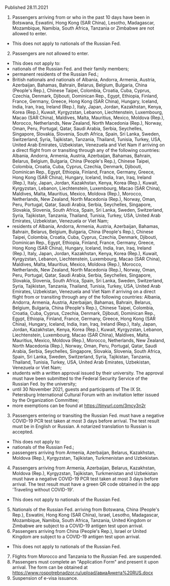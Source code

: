 Published 28.11.2021
1. Passengers arriving from or who in the past 10 days have been in Botswana, Eswatini, Hong Kong (SAR China), Lesotho, Madagascar, Mozambique, Namibia, South Africa, Tanzania or Zimbabwe are not allowed to enter.
- This does not apply to nationals of the Russian Fed.
2. Passengers are not allowed to enter.
- This does not apply to:
- nationals of the Russian Fed. and their family members;
- permanent residents of the Russian Fed.;
- British nationals and nationals of Albania, Andorra, Armenia, Austria, Azerbaijan, Bahamas, Bahrain, Belarus, Belgium, Bulgaria, China (People's Rep.), Chinese Taipei, Colombia, Croatia, Cuba, Cyprus, Czechia, Denmark, Djibouti, Dominican Rep., Egypt, Ethiopia, Finland, France, Germany, Greece, Hong Kong (SAR China), Hungary, Iceland, India, Iran, Iraq, Ireland (Rep.), Italy, Japan, Jordan, Kazakhstan, Kenya, Korea (Rep.), Kuwait, Kyrgyzstan, Lebanon, Liechtenstein, Luxembourg, Macao (SAR China), Maldives, Malta, Mauritius, Mexico, Moldova (Rep.), Morocco, Netherlands, New Zealand, North Macedonia (Rep.), Norway, Oman, Peru, Portugal, Qatar, Saudi Arabia, Serbia, Seychelles, Singapore, Slovakia, Slovenia, South Africa, Spain, Sri Lanka, Sweden, Switzerland, Syria, Tajikistan, Tanzania, Thailand, Tunisia, Turkey, USA, United Arab Emirates, Uzbekistan, Venezuela and Viet Nam if arriving on a direct flight from or transiting through any of the following countries: Albania, Andorra, Armenia, Austria, Azerbaijan, Bahamas, Bahrain, Belarus, Belgium, Bulgaria, China (People's Rep.), Chinese Taipei, Colombia, Croatia, Cuba, Cyprus, Czechia, Denmark, Djibouti, Dominican Rep., Egypt, Ethiopia, Finland, France, Germany, Greece, Hong Kong (SAR China), Hungary, Iceland, India, Iran, Iraq, Ireland (Rep.), Italy, Japan, Jordan, Kazakhstan, Kenya, Korea (Rep.), Kuwait, Kyrgyzstan, Lebanon, Liechtenstein, Luxembourg, Macao (SAR China), Maldives, Malta, Mauritius, Mexico, Moldova (Rep.), Morocco, Netherlands, New Zealand, North Macedonia (Rep.), Norway, Oman, Peru, Portugal, Qatar, Saudi Arabia, Serbia, Seychelles, Singapore, Slovakia, Slovenia, South Africa, Spain, Sri Lanka, Sweden, Switzerland, Syria, Tajikistan, Tanzania, Thailand, Tunisia, Turkey, USA, United Arab Emirates, Uzbekistan, Venezuela or Viet Nam;
- residents of Albania, Andorra, Armenia, Austria, Azerbaijan, Bahamas, Bahrain, Belarus, Belgium, Bulgaria, China (People's Rep.), Chinese Taipei, Colombia, Croatia, Cuba, Cyprus, Czechia, Denmark, Djibouti, Dominican Rep., Egypt, Ethiopia, Finland, France, Germany, Greece, Hong Kong (SAR China), Hungary, Iceland, India, Iran, Iraq, Ireland (Rep.), Italy, Japan, Jordan, Kazakhstan, Kenya, Korea (Rep.), Kuwait, Kyrgyzstan, Lebanon, Liechtenstein, Luxembourg, Macao (SAR China), Maldives, Malta, Mauritius, Mexico, Moldova (Rep.), Morocco, Netherlands, New Zealand, North Macedonia (Rep.), Norway, Oman, Peru, Portugal, Qatar, Saudi Arabia, Serbia, Seychelles, Singapore, Slovakia, Slovenia, South Africa, Spain, Sri Lanka, Sweden, Switzerland, Syria, Tajikistan, Tanzania, Thailand, Tunisia, Turkey, USA, United Arab Emirates, Uzbekistan, Venezuela and Viet Nam if arriving on a direct flight from or transiting through any of the following countries: Albania, Andorra, Armenia, Austria, Azerbaijan, Bahamas, Bahrain, Belarus, Belgium, Bulgaria, China (People's Rep.), Chinese Taipei, Colombia, Croatia, Cuba, Cyprus, Czechia, Denmark, Djibouti, Dominican Rep., Egypt, Ethiopia, Finland, France, Germany, Greece, Hong Kong (SAR China), Hungary, Iceland, India, Iran, Iraq, Ireland (Rep.), Italy, Japan, Jordan, Kazakhstan, Kenya, Korea (Rep.), Kuwait, Kyrgyzstan, Lebanon, Liechtenstein, Luxembourg, Macao (SAR China), Maldives, Malta, Mauritius, Mexico, Moldova (Rep.), Morocco, Netherlands, New Zealand, North Macedonia (Rep.), Norway, Oman, Peru, Portugal, Qatar, Saudi Arabia, Serbia, Seychelles, Singapore, Slovakia, Slovenia, South Africa, Spain, Sri Lanka, Sweden, Switzerland, Syria, Tajikistan, Tanzania, Thailand, Tunisia, Turkey, USA, United Arab Emirates, Uzbekistan, Venezuela or Viet Nam;
- students with a written approval issued by their university. The approval must have been submitted to the Federal Security Service of the Russian Fed. by the university;
- until 30 November 2021, guests and participants of The IX St. Petersburg International Cultural Forum with an invitation letter issued by the Organization Committee;
- more exemptions can be found at <a href="https://tinyurl.com/3mcy3n2r">https://tinyurl.com/3mcy3n2r</a>
3. Passengers entering or transiting the Russian Fed. must have a negative COVID-19 PCR test taken at most 3 days before arrival. The test result must be in English or Russian. A notarized translation to Russian is accepted.
- This does not apply to:
- nationals of the Russian Fed.;
- passengers arriving from Armenia, Azerbaijan, Belarus, Kazakhstan, Moldova (Rep.), Kyrgyzstan, Tajikistan, Turkmenistan and Uzbekistan.
4. Passengers arriving from Armenia, Azerbaijan, Belarus, Kazakhstan, Moldova (Rep.), Kyrgyzstan, Tajikistan, Turkmenistan and Uzbekistan must have a negative COVID-19 PCR test taken at most 3 days before arrival. The test result must have a green QR code obtained in the app 'Traveling without COVID-19'.
- This does not apply to nationals of the Russian Fed.
5. Nationals of the Russian Fed. arriving from Botswana, China (People's Rep.), Eswatini, Hong Kong (SAR China), Israel, Lesotho, Madagascar, Mozambique, Namibia, South Africa, Tanzania, United Kingdom or Zimbabwe are subject to a COVID-19 antigen test upon arrival.
6. Passengers arriving from China (People's Rep.), Israel or United Kingdom are subject to a COVID-19 antigen test upon arrival.
- This does not apply to nationals of the Russian Fed.
7. Flights from Morocco and Tanzania to the Russian Fed. are suspended.
8. Passengers must complete an "Application Form" and present it upon arrival. The form can be obtained at <a href="https://www.rospotrebnadzor.ru/upload/%D0%B0%D0%B2%D0%B8%D0%B0%D0%90%D0%BD%D0%BA%D0%B5%D1%82%D0%B0%20RUS.docx">https://www.rospotrebnadzor.ru/upload/авиаАнкета%20RUS.docx</a>
9. Suspension of e-visa issuance.